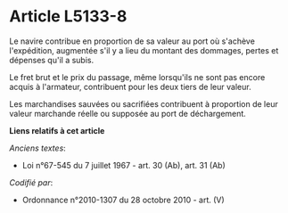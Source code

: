 # Article L5133-8

Le navire contribue en proportion de sa valeur au port où s'achève l'expédition, augmentée s'il y a lieu du montant des
dommages, pertes et dépenses qu'il a subis.

Le fret brut et le prix du passage, même lorsqu'ils ne sont pas encore acquis à l'armateur, contribuent pour les deux tiers
de leur valeur.

Les marchandises sauvées ou sacrifiées contribuent à proportion de leur valeur marchande réelle ou supposée au port de
déchargement.

**Liens relatifs à cet article**

_Anciens textes_:

  - Loi n°67-545 du 7 juillet 1967 - art. 30 (Ab), art. 31 (Ab)

_Codifié par_:

  - Ordonnance n°2010-1307 du 28 octobre 2010 - art. (V)
